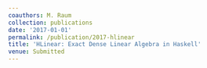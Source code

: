 ```yaml
---
coauthors: M. Raum
collection: publications
date: '2017-01-01'
permalink: /publication/2017-hlinear
title: 'HLinear: Exact Dense Linear Algebra in Haskell'
venue: Submitted
---
```


